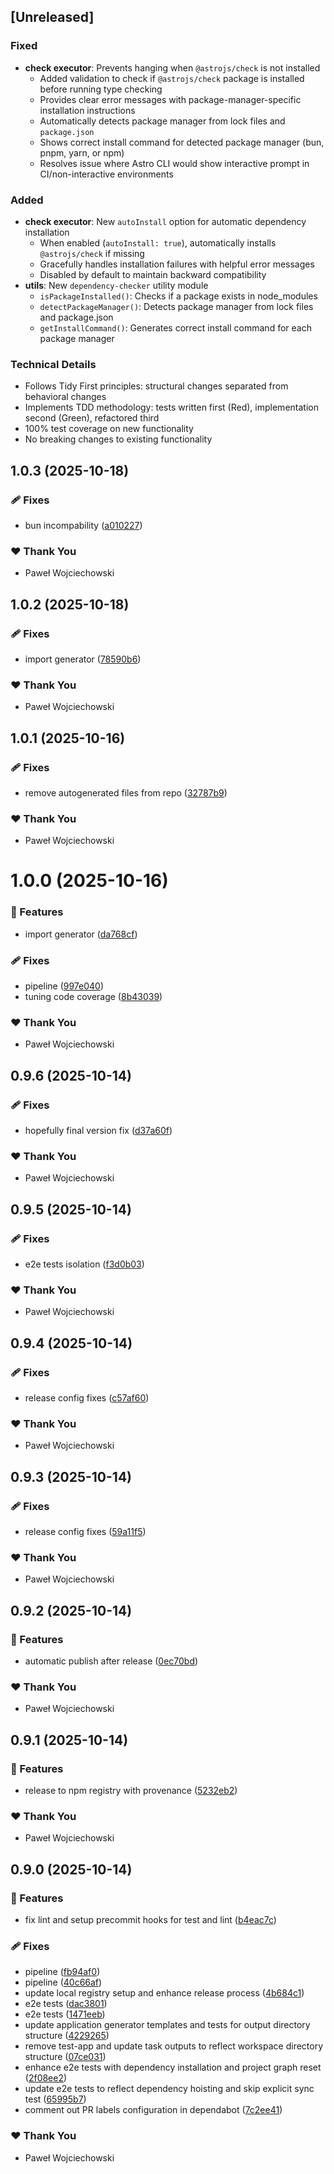 ## [Unreleased]

### Fixed

- **check executor**: Prevents hanging when `@astrojs/check` is not installed
  - Added validation to check if `@astrojs/check` package is installed before running type checking
  - Provides clear error messages with package-manager-specific installation instructions
  - Automatically detects package manager from lock files and `package.json`
  - Shows correct install command for detected package manager (bun, pnpm, yarn, or npm)
  - Resolves issue where Astro CLI would show interactive prompt in CI/non-interactive environments

### Added

- **check executor**: New `autoInstall` option for automatic dependency installation
  - When enabled (`autoInstall: true`), automatically installs `@astrojs/check` if missing
  - Gracefully handles installation failures with helpful error messages
  - Disabled by default to maintain backward compatibility
- **utils**: New `dependency-checker` utility module
  - `isPackageInstalled()`: Checks if a package exists in node_modules
  - `detectPackageManager()`: Detects package manager from lock files and package.json
  - `getInstallCommand()`: Generates correct install command for each package manager

### Technical Details

- Follows Tidy First principles: structural changes separated from behavioral changes
- Implements TDD methodology: tests written first (Red), implementation second (Green), refactored third
- 100% test coverage on new functionality
- No breaking changes to existing functionality

## 1.0.3 (2025-10-18)

### 🩹 Fixes

- bun incompability ([a010227](https://github.com/Geekvetica/nx-astro/commit/a010227))

### ❤️ Thank You

- Paweł Wojciechowski

## 1.0.2 (2025-10-18)

### 🩹 Fixes

- import generator ([78590b6](https://github.com/Geekvetica/nx-astro/commit/78590b6))

### ❤️ Thank You

- Paweł Wojciechowski

## 1.0.1 (2025-10-16)

### 🩹 Fixes

- remove autogenerated files from repo ([32787b9](https://github.com/Geekvetica/nx-astro/commit/32787b9))

### ❤️ Thank You

- Paweł Wojciechowski

# 1.0.0 (2025-10-16)

### 🚀 Features

- import generator ([da768cf](https://github.com/Geekvetica/nx-astro/commit/da768cf))

### 🩹 Fixes

- pipeline ([997e040](https://github.com/Geekvetica/nx-astro/commit/997e040))
- tuning code coverage ([8b43039](https://github.com/Geekvetica/nx-astro/commit/8b43039))

### ❤️ Thank You

- Paweł Wojciechowski

## 0.9.6 (2025-10-14)

### 🩹 Fixes

- hopefully final version fix ([d37a60f](https://github.com/Geekvetica/nx-astro/commit/d37a60f))

### ❤️ Thank You

- Paweł Wojciechowski

## 0.9.5 (2025-10-14)

### 🩹 Fixes

- e2e tests isolation ([f3d0b03](https://github.com/Geekvetica/nx-astro/commit/f3d0b03))

### ❤️ Thank You

- Paweł Wojciechowski

## 0.9.4 (2025-10-14)

### 🩹 Fixes

- release config fixes ([c57af60](https://github.com/Geekvetica/nx-astro/commit/c57af60))

### ❤️ Thank You

- Paweł Wojciechowski

## 0.9.3 (2025-10-14)

### 🩹 Fixes

- release config fixes ([59a11f5](https://github.com/Geekvetica/nx-astro/commit/59a11f5))

### ❤️ Thank You

- Paweł Wojciechowski

## 0.9.2 (2025-10-14)

### 🚀 Features

- automatic publish after release ([0ec70bd](https://github.com/Geekvetica/nx-astro/commit/0ec70bd))

### ❤️ Thank You

- Paweł Wojciechowski

## 0.9.1 (2025-10-14)

### 🚀 Features

- release to npm registry with provenance ([5232eb2](https://github.com/Geekvetica/nx-astro/commit/5232eb2))

### ❤️ Thank You

- Paweł Wojciechowski

## 0.9.0 (2025-10-14)

### 🚀 Features

- fix lint and setup precommit hooks for test and lint ([b4eac7c](https://github.com/Geekvetica/nx-astro/commit/b4eac7c))

### 🩹 Fixes

- pipeline ([fb94af0](https://github.com/Geekvetica/nx-astro/commit/fb94af0))
- pipeline ([40c66af](https://github.com/Geekvetica/nx-astro/commit/40c66af))
- update local registry setup and enhance release process ([4b684c1](https://github.com/Geekvetica/nx-astro/commit/4b684c1))
- e2e tests ([dac3801](https://github.com/Geekvetica/nx-astro/commit/dac3801))
- e2e tests ([1471eeb](https://github.com/Geekvetica/nx-astro/commit/1471eeb))
- update application generator templates and tests for output directory structure ([4229265](https://github.com/Geekvetica/nx-astro/commit/4229265))
- remove test-app and update task outputs to reflect workspace directory structure ([07ce031](https://github.com/Geekvetica/nx-astro/commit/07ce031))
- enhance e2e tests with dependency installation and project graph reset ([2f08ee2](https://github.com/Geekvetica/nx-astro/commit/2f08ee2))
- update e2e tests to reflect dependency hoisting and skip explicit sync test ([65995b7](https://github.com/Geekvetica/nx-astro/commit/65995b7))
- comment out PR labels configuration in dependabot ([7c2ee41](https://github.com/Geekvetica/nx-astro/commit/7c2ee41))

### ❤️ Thank You

- Paweł Wojciechowski
